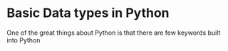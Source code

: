 # Basic Data types in Python

One of the great things about Python is that there are few keywords built into Python 